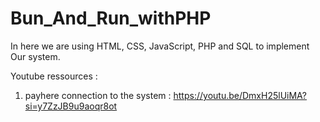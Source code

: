 # Bun_And_Run_withPHP
In here we are using HTML, CSS, JavaScript, PHP and SQL to implement Our system. 

Youtube ressources :
01) payhere connection to the system : https://youtu.be/DmxH25lUiMA?si=y7ZzJB9u9aoqr8ot
